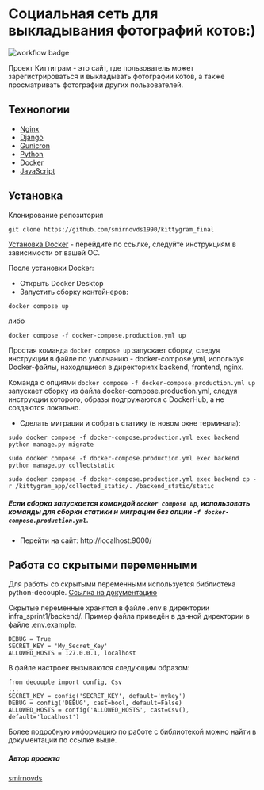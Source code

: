 # Социальная сеть для выкладывания фотографий котов:)

![workflow badge](https://github.com/smirnovds1990/kittygram_final/actions/workflows/main.yml/badge.svg)

Проект Киттиграм - это сайт, где пользователь может зарегистрироваться и выкладывать фотографии котов, а также просматривать фотографии других пользователей.

## Технологии
- [Nginx](https://nginx.org/ru/)
- [Django](https://www.djangoproject.com/)
- [Gunicron](https://gunicorn.org/)
- [Python](https://www.python.org/)
- [Docker](https://www.docker.com/)
- [JavaScript](https://www.javascript.com/)

## Установка
Клонирование репозитория

```
git clone https://github.com/smirnovds1990/kittygram_final
```

[Установка Docker](https://www.docker.com/get-started/) - перейдите по ссылке, следуйте инструкциям в зависимости от вашей ОС.

После установки Docker:
- Открыть Docker Desktop
- Запустить сборку контейнеров:
```
docker compose up
```
либо
```
docker compose -f docker-compose.production.yml up
```
Простая команда ```docker compose up``` запускает сборку, следуя инструкции в файле по умолчанию - docker-compose.yml, используя Docker-файлы, находящиеся в директориях backend, frontend, nginx.

Команда с опциями ```docker compose -f docker-compose.production.yml up``` запускает сборку из файла docker-compose.production.yml, следуя инструкции которого, образы подгружаются с DockerHub, а не создаются локально.
- Сделать миграции и собрать статику (в новом окне терминала):
```
sudo docker compose -f docker-compose.production.yml exec backend python manage.py migrate
```
```
sudo docker compose -f docker-compose.production.yml exec backend python manage.py collectstatic
```
```
sudo docker compose -f docker-compose.production.yml exec backend cp -r /kittygram_app/collected_static/. /backend_static/static
```
##### Если сборка запускается командой ```docker compose up```, использовать команды для сборки статики и миграции без опции ```-f docker-compose.production.yml```.
- Перейти на сайт: http://localhost:9000/

## Работа со скрытыми переменными
Для работы со скрытыми переменными используется библиотека python-decouple.
[Ссылка на документацию](https://pypi.org/project/python-decouple/)

Скрытые переменные хранятся в файле .env в директории infra_sprint1/backend/. Пример файла приведён в данной директории в файле .env.example.
```
DEBUG = True
SECRET_KEY = 'My_Secret_Key'
ALLOWED_HOSTS = 127.0.0.1, localhost
```
В файле настроек вызываются следующим образом:
```
from decouple import config, Csv
...
SECRET_KEY = config('SECRET_KEY', default='mykey')
DEBUG = config('DEBUG', cast=bool, default=False)
ALLOWED_HOSTS = config('ALLOWED_HOSTS', cast=Csv(), default='localhost')
```
Более подробную информацию по работе с библиотекой можно найти в документации по ссылке выше.

##### Автор проекта
[smirnovds](https://github.com/smirnovds1990)
